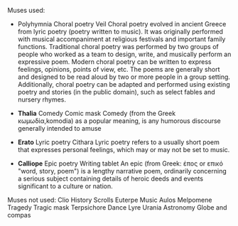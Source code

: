 Muses used:
- Polyhymnia  Choral poetry   Veil
            Choral poetry evolved in ancient Greece from lyric poetry (poetry 
            written to music). It was originally performed with musical 
            accompaniment at religious festivals and important family functions. 
            Traditional choral poetry was performed by two groups of people who 
            worked as a team to design, write, and musically perform an 
            expressive poem. Modern choral poetry can be written to express 
            feelings, opinions, points of view, etc. The poems are generally 
            short and designed to be read aloud by two or more people in a group 
            setting. Additionally, choral poetry can be adapted and performed 
            using existing poetry and stories (in the public domain), such as 
            select fables and nursery rhymes.
            
- **Thalia**      Comedy          Comic mask
            Comedy (from the Greek κωμωδία,komodia) as a popular meaning, is any 
            humorous discourse generally intended to amuse

- **Erato**       Lyric poetry    Cithara
            Lyric poetry refers to a usually short poem that expresses personal 
            feelings, which may or may not be set to music.
            
- **Calliope**    Epic poetry     Writing tablet
            An epic (from Greek: έπος or επικό "word, story, poem") is a lengthy 
            narrative poem, ordinarily concerning a serious subject containing 
            details of heroic deeds and events significant to a culture or nation.

            
Muses not used:
Clio        History     Scrolls
Euterpe     Music       Aulos
Melpomene   Tragedy     Tragic mask
Terpsichore Dance       Lyre
Urania      Astronomy   Globe and compas

